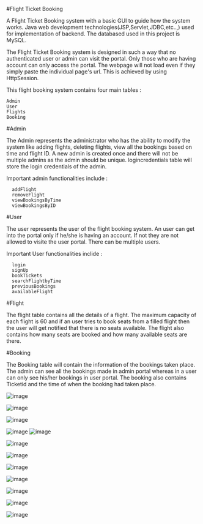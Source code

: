 #Flight Ticket Booking

A Flight Ticket Booking system with a basic GUI to guide how the system works.
Java web development technologies(JSP,Servlet,JDBC,etc..,) used for implementation of backend.
The databased used in this project is MySQL.

The Flight Ticket Booking system is designed in such a way that no authenticated user or admin can visit the portal. Only those who are having account can only access the portal. The webpage will not load even if they simply paste the individual page's url. This is achieved by using HttpSession.


This flight booking system contains four main tables :

    Admin 
    User
    Flights
    Booking
    
#Admin

   The Admin represents the administrator who has the ability to modify the system like adding flights, deleting flights, view all the bookings based on time and flight ID. A new admin is created once and there will not be multiple admins as the admin should be unique. logincredentials table will store the login credentials of the admin.
   
 Important admin functionalities include :
 
      addFlight
      removeFlight
      viewBookingsByTime
      viewBookingsByID
      
#User
  
  The user represents the user of the flight booking system. An user can get into the portal only if he/she is having an account. If not they are not allowed to visite the user portal. There can be multiple users. 
  
  
Important User functionalities inclide :

      login
      signUp
      bookTickets
      searchFlightbyTime
      previousBookings
      availableFlight

#Flight
  
  
  The flight table contains all the details of a flight. The maximum capacity of each flight is 60 and if an user tries to book seats from a filled flight then the user will get notified that there is no seats available. The flight also contains how many seats are booked and how many available seats are there.
  
  
#Booking

   The Booking table will contain the information of the bookings taken place. The admin can see all the bookings made in admin portal whereas in a user can only see his/her bookings in user portal. The booking also contains Ticketid and the time of when the booking had taken place.
   
   ![image](https://github.com/Abinaya1805/Flight-Ticket-Booking/assets/93873088/aff77118-79be-41a5-b2f8-0f0ae122b5b4)

   
   ![image](https://github.com/Abinaya1805/Flight-Ticket-Booking/assets/93873088/34ac7b97-e234-4f31-bced-9e1f2405e907)


   
 ![image](https://github.com/Abinaya1805/Flight-Ticket-Booking/assets/93873088/60e9aa51-e3b3-4b41-bf92-1e931b9805d4)

 
![image](https://github.com/Abinaya1805/Flight-Ticket-Booking/assets/93873088/ff26d09b-e181-4f43-8947-4bae426a3d7c)
![image](https://github.com/Abinaya1805/Flight-Ticket-Booking/assets/93873088/b27e8dae-8966-464b-8a9f-af10e2e89346)


![image](https://github.com/Abinaya1805/Flight-Ticket-Booking/assets/93873088/d96ea27c-8088-47ba-a395-473fa84a142f)



![image](https://github.com/Abinaya1805/Flight-Ticket-Booking/assets/93873088/ce33d6d0-2372-4b7a-b543-60206b27bdee)


![image](https://github.com/Abinaya1805/Flight-Ticket-Booking/assets/93873088/437dc1e9-0843-47bb-9f58-a23dde8d9d98)



![image](https://github.com/Abinaya1805/Flight-Ticket-Booking/assets/93873088/9023fbde-8cb9-4f9d-9dc1-fdaaebd519e3)



![image](https://github.com/Abinaya1805/Flight-Ticket-Booking/assets/93873088/330ee59a-54dc-4bb1-9b4d-967ce614e7b6)


![image](https://github.com/Abinaya1805/Flight-Ticket-Booking/assets/93873088/a1f81ed5-93a1-4511-b502-be1948743a87)


![image](https://github.com/Abinaya1805/Flight-Ticket-Booking/assets/93873088/4243ca1d-9550-4a50-9530-0f4578ea5578)
